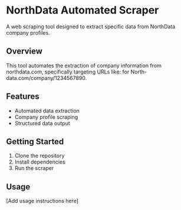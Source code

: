 # NorthData Automated Scraper

A web scraping tool designed to extract specific data from NorthData company profiles.

## Overview

This tool automates the extraction of company information from northdata.com, specifically targeting URLs like: for North-data.com/company/1234567890.

## Features

- Automated data extraction
- Company profile scraping
- Structured data output

## Getting Started

1. Clone the repository
2. Install dependencies
3. Run the scraper

## Usage

[Add usage instructions here]

